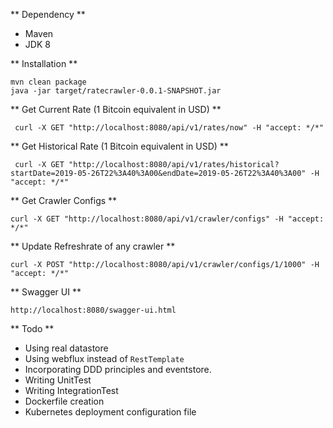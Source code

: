 ** Dependency **

* Maven
* JDK 8

** Installation **

``` 
mvn clean package 
java -jar target/ratecrawler-0.0.1-SNAPSHOT.jar

```

** Get Current Rate (1 Bitcoin equivalent in USD) **

`  curl -X GET "http://localhost:8080/api/v1/rates/now" -H "accept: */*" `

** Get Historical Rate (1 Bitcoin equivalent in USD) **

`  curl -X GET "http://localhost:8080/api/v1/rates/historical?startDate=2019-05-26T22%3A40%3A00&endDate=2019-05-26T22%3A40%3A00" -H "accept: */*" `

** Get Crawler Configs ** 

` curl -X GET "http://localhost:8080/api/v1/crawler/configs" -H "accept: */*" `

** Update Refreshrate of any crawler **

` curl -X POST "http://localhost:8080/api/v1/crawler/configs/1/1000" -H "accept: */*" `

** Swagger UI **

` http://localhost:8080/swagger-ui.html `

** Todo **

* Using real datastore
* Using webflux instead of `RestTemplate`
* Incorporating DDD principles and eventstore.
* Writing UnitTest
* Writing IntegrationTest
* Dockerfile creation
* Kubernetes deployment configuration file

